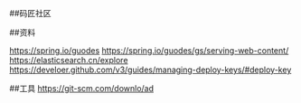 ##码匠社区

##资料

https://spring.io/guodes
https://spring.io/guodes/gs/serving-web-content/
https://elasticsearch.cn/explore
https://develoer.github.com/v3/guides/managing-deploy-keys/#deploy-key

##工具 
https://git-scm.com/downlo/ad